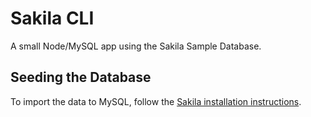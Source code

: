 # Sakila CLI

A small Node/MySQL app using the Sakila Sample Database.

## Seeding the Database

To import the data to MySQL, follow the [Sakila installation instructions](https://dev.mysql.com/doc/sakila/en/sakila-installation.html).